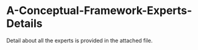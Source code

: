 # A-Conceptual-Framework-Experts-Details
Detail about all the experts is provided in the attached file.

